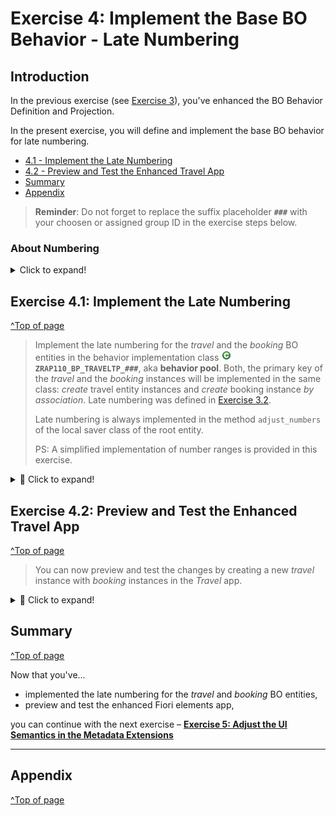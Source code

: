 
# Exercise 4: Implement the Base BO Behavior - Late Numbering 

## Introduction 

In the previous exercise (see [Exercise 3](../ex03/README.md)), you've enhanced the BO Behavior Definition and Projection.  

In the present exercise, you will define and implement the base BO behavior for late numbering. 
 
- [4.1 - Implement the Late Numbering](#exercise-41-implement-the-late-numbering)
- [4.2 - Preview and Test the Enhanced Travel App](#exercise-42-preview-and-test-the-enhanced-travel-app)
- [Summary](#summary)  
- [Appendix](#appendix)  

> **Reminder**: Do not forget to replace the suffix placeholder **`###`** with your choosen or assigned group ID in the exercise steps below. 

### About Numbering  
 
 <details>
  <summary>Click to expand!</summary>
 
> Numbering is about setting values for primary key fields of entity instances during runtime. Different types of numbering are supported in RAP which can be divided into two main categories: 
> - **Early numbering**: In an early numbering scenario, the primary key value is set instantly after the modify request for the `CREATE` is executed. The key values can be passed externally by the consumer or can be set internally by the framework or an implementation of the `FOR NUMBERING` method. The latter will be implemented in the present exercise.
> - 📌**Late numbering**: In a late numbering scenario, the key values are always assigned internally without consumer interaction after the point of no return in the interaction phase has passed, and the `SAVE` sequence is triggered. 
> 
> **Further reading**: [Numbering](https://help.sap.com/docs/btp/sap-abap-restful-application-programming-model/numbering)
 
 </details>

## Exercise 4.1: Implement the Late Numbering
[^Top of page](#)

> Implement the late numbering for the _travel_ and the _booking_ BO entities in the behavior implementation class ![ABAP class](../images/adt_class.png)**`ZRAP110_BP_TRAVELTP_###`**, aka **behavior pool**. Both, the primary key of the _travel_ and the _booking_ instances will be implemented in the same class: _create_ travel entity instances and _create_ booking instance _by association_. Late numbering was defined in [Exercise 3.2](../ex03#exercise-32-define-the-late-numbering-and-the-static-field-control).
> 
> Late numbering is always implemented in the method `adjust_numbers` of the local saver class of the root entity.
> 
> PS: A simplified implementation of number ranges is provided in this exercise.

 <details>
  <summary>🔵 Click to expand!</summary>

 1. Open the behavior implementation class of the _Travel_ entity ![ABAP class](../images/adt_class.png)**`ZRAP110_BP_TRAVELTP_###`** and navigate to the method **`adjust_numbers`** of the local saver class **`LSC_TRAVEL`** 

 2. Insert the source code provided below in the method implementation as shown on the screenshot. 
 
    Replace all occurences of the placeholder `###` with your group ID using **Ctrl+F**.

    ```ABAP
     DATA: travel_id_max TYPE /dmo/travel_id.

    "Root BO entity: Travel
     IF mapped-travel IS NOT INITIAL.
       TRY.
           "get numbers
           cl_numberrange_runtime=>number_get(
             EXPORTING
               nr_range_nr       = '01'
               object            = '/DMO/TRV_M'  
               quantity          = CONV #( lines( mapped-travel ) )
             IMPORTING
               number            = DATA(number_range_key)
               returncode        = DATA(number_range_return_code)
               returned_quantity = DATA(number_range_returned_quantity)
           ).
         CATCH cx_number_ranges INTO DATA(lx_number_ranges).
           RAISE SHORTDUMP TYPE cx_number_ranges
             EXPORTING
               previous = lx_number_ranges.
       ENDTRY.

       ASSERT number_range_returned_quantity = lines( mapped-travel ).
       travel_id_max = number_range_key - number_range_returned_quantity.
       LOOP AT mapped-travel ASSIGNING FIELD-SYMBOL(<travel>).
         travel_id_max += 1.
         <travel>-TravelID = travel_id_max.
       ENDLOOP.
     ENDIF.            
     "--------------insert the code for the booking entity below ---------
         
    ```
         
    <img src="images/ex4x02.png" alt="Travel MDE" width="70%">
          
 3. Enhance the logic for drawing primary keys for _Booking_ BO entity instances created by association.
         
    Insert the source code provided below after the `ENDIF` of the previoud code block.
         
    Replace all occurences of the placeholder `###` with your group ID using **Ctrl+F**.
         
    ```ABAP
      "Child BO entity: Booking
      IF mapped-booking IS NOT INITIAL.
        READ ENTITIES OF ZRAP110_R_TravelTP_### IN LOCAL MODE
          ENTITY Booking BY \_Travel
            FROM VALUE #( FOR booking IN mapped-booking WHERE ( %tmp-TravelID IS INITIAL )
                                                              ( %pid = booking-%pid
                                                                %key = booking-%tmp ) )
          LINK DATA(booking_to_travel_links).

        LOOP AT mapped-booking ASSIGNING FIELD-SYMBOL(<booking>).
          <booking>-TravelID =
            COND #( WHEN <booking>-%tmp-TravelID IS INITIAL
                    THEN mapped-travel[ %pid = booking_to_travel_links[ source-%pid = <booking>-%pid ]-target-%pid ]-TravelID
                    ELSE <booking>-%tmp-TravelID ).
        ENDLOOP.

        LOOP AT mapped-booking INTO DATA(mapped_booking) GROUP BY mapped_booking-TravelID.
          SELECT MAX( booking_id ) FROM zrap110_abook### WHERE travel_id = @mapped_booking-TravelID INTO @DATA(max_booking_id) .
          LOOP AT GROUP mapped_booking ASSIGNING <booking>.
            max_booking_id += 10.
            <booking>-BookingID = max_booking_id.
          ENDLOOP.
        ENDLOOP.
      ENDIF.         
    ```
          
    <img src="images/ex4x03.png" alt="Travel MDE" width="80%">
                  
 4. Save ![save icon](../images/adt_save.png) and activate ![activate icon](../images/adt_activate.png) the changes.

</details>

## Exercise 4.2: Preview and Test the Enhanced Travel App 
[^Top of page](#)

> You can now preview and test the changes by creating a new _travel_ instance with _booking_ instances in the _Travel_ app.

 <details>
  <summary>🔵 Click to expand!</summary>

1. Refresh your application in the browser using **F5** if the browser is still open -   
   or go to your service binding ![srvb icon](../images/adt_srvb.png)**`ZRAP110_UI_TRAVEL_O4_###`** and start the Fiori elements App preview for the **`Travel`** entity set.

2. Create a new _Travel_ instance. 

   <img src="images/ex403.png" alt="Travel MDE" width="80%">

3. Enter all information and click **Create** under **Booking**.
  
   <img src="images/m1.png" alt="Travel MDE" width="80%">
  
4. Now enter all information for booking and click **Apply**.

   <img src="images/m22.png" alt="Travel MDE" width="80%">
  
5. Click **Create**.
  
   <img src="images/m3.png" alt="Travel MDE" width="80%">
  
6. Check your result.
  
   <img src="images/m4.png" alt="Travel MDE" width="80%">

</details>  
           
## Summary
[^Top of page](#)

Now that you've... 
- implemented the late numbering for the _travel_ and _booking_ BO entities, 
- preview and test the enhanced Fiori elements app,

you can continue with the next exercise – **[Exercise 5: Adjust the UI Semantics in the Metadata Extensions](../ex05/README.md)**

---

## Appendix
[^Top of page](#)
<!--
Find the full solution source code of all ![tabl](../images/adt_tabl.png)database tables, CDS artefacts ( ![ddls](../images/adt_ddls.png)views,  ![ddlx](../images/adt_ddlx.png)metadata extensions and  ![bdef](../images/adt_bdef.png)behavior), ![class](../images/adt_class.png) ABAP classes, and ![servicebinding](../images/adt_srvb.png) service definition used in this workshop in the [**sources**](../sources) folder. 
  
Don't forget to replace all occurences of the placeholder `###` in the provided source code with your group ID using the ADT _Replace All_ function (_Ctrl+F_).
-->
